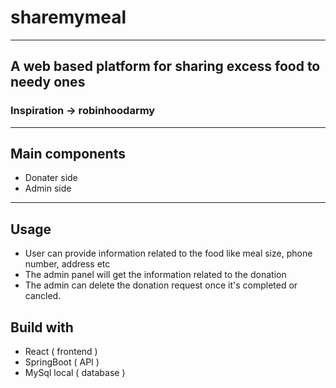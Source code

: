 # sharemymeal
---
## A web based platform for sharing excess food to needy ones
### Inspiration -> robinhoodarmy
---
## Main components 
- Donater side 
- Admin side
---
## Usage 
- User can provide information related to the food like meal size,
  phone number, address etc
- The admin panel will get the information related to the donation 
- The admin can delete the donation request once it's completed or cancled.

## Build with 
- React ( frontend ) 
- SpringBoot ( API ) 
- MySql local ( database )




